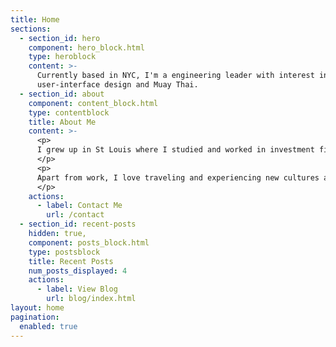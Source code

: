 ```yaml
---
title: Home
sections:
  - section_id: hero
    component: hero_block.html
    type: heroblock
    content: >-
      Currently based in NYC, I'm a engineering leader with interest in entrepreneurship and business strategy, 
      user-interface design and Muay Thai.
  - section_id: about
    component: content_block.html
    type: contentblock
    title: About Me
    content: >-
      <p>
      I grew up in St Louis where I studied and worked in investment finance before starting a B2B software company. In 2011 I moved to San Francisco where I transitioned into consumer tech as an early(ish) employee of Uber. In late 2018, I decided to quit putting off a move to NYC.
      </p>
      <p>
      Apart from work, I love traveling and experiencing new cultures and foods. I've recently been spending more time reading, with a particular focus on non-fiction. I enjoy running and biking, but my activity of choice is Muay Thai, which I've trained for 7 years in both the US and Thailand. I train overseas and compete, though not nearly as often as I'd like.
      </p>
    actions:
      - label: Contact Me
        url: /contact
  - section_id: recent-posts
    hidden: true,
    component: posts_block.html
    type: postsblock
    title: Recent Posts
    num_posts_displayed: 4
    actions:
      - label: View Blog
        url: blog/index.html
layout: home
pagination: 
  enabled: true
---
```


